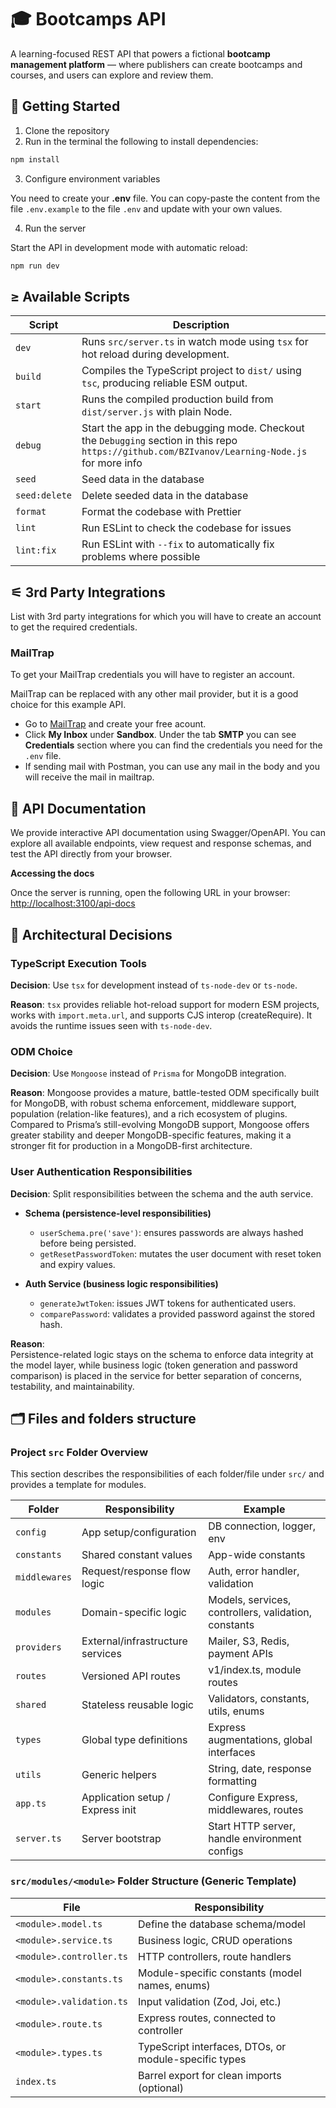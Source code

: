 # 🎓 Bootcamps API

A learning-focused REST API that powers a fictional **bootcamp management platform** — where publishers can create bootcamps and courses, and users can explore and review them.

## 🏁 Getting Started

1. Clone the repository
2. Run in the terminal the following to install dependencies:

```bash
npm install
```

3. Configure environment variables

You need to create your **.env** file. You can copy-paste the content from the file `.env.example` to the file `.env` and update with your own values.

4. Run the server

Start the API in development mode with automatic reload:

```bash
npm run dev
```

## ≥ Available Scripts

| Script        | Description                                                                                                                                     |
| ------------- | ----------------------------------------------------------------------------------------------------------------------------------------------- |
| `dev`         | Runs `src/server.ts` in watch mode using `tsx` for hot reload during development.                                                               |
| `build`       | Compiles the TypeScript project to `dist/` using `tsc`, producing reliable ESM output.                                                          |
| `start`       | Runs the compiled production build from `dist/server.js` with plain Node.                                                                       |
| `debug`       | Start the app in the debugging mode. Checkout the `Debugging` section in this repo `https://github.com/BZIvanov/Learning-Node.js` for more info |
| `seed`        | Seed data in the database                                                                                                                       |
| `seed:delete` | Delete seeded data in the database                                                                                                              |
| `format`      | Format the codebase with Prettier                                                                                                               |
| `lint`        | Run ESLint to check the codebase for issues                                                                                                     |
| `lint:fix`    | Run ESLint with `--fix` to automatically fix problems where possible                                                                            |

## ⚟ 3rd Party Integrations

List with 3rd party integrations for which you will have to create an account to get the required credentials.

### MailTrap

To get your MailTrap credentials you will have to register an account.

MailTrap can be replaced with any other mail provider, but it is a good choice for this example API.

- Go to [MailTrap](https://mailtrap.io/) and create your free acount.
- Click **My Inbox** under **Sandbox**. Under the tab **SMTP** you can see **Credentials** section where you can find the credentials you need for the `.env` file.
- If sending mail with Postman, you can use any mail in the body and you will receive the mail in mailtrap.

## 📃 API Documentation

We provide interactive API documentation using Swagger/OpenAPI. You can explore all available endpoints, view request and response schemas, and test the API directly from your browser.

**Accessing the docs**

Once the server is running, open the following URL in your browser: [http://localhost:3100/api-docs](http://localhost:3100/api-docs)

## 🧭 Architectural Decisions

### TypeScript Execution Tools

**Decision**: Use `tsx` for development instead of `ts-node-dev` or `ts-node`.

**Reason**: `tsx` provides reliable hot-reload support for modern ESM projects, works with `import.meta.url`, and supports CJS interop (createRequire). It avoids the runtime issues seen with `ts-node-dev`.

### ODM Choice

**Decision**: Use `Mongoose` instead of `Prisma` for MongoDB integration.

**Reason**:
Mongoose provides a mature, battle-tested ODM specifically built for MongoDB, with robust schema enforcement, middleware support, population (relation-like features), and a rich ecosystem of plugins. Compared to Prisma’s still-evolving MongoDB support, Mongoose offers greater stability and deeper MongoDB-specific features, making it a stronger fit for production in a MongoDB-first architecture.

### User Authentication Responsibilities

**Decision**: Split responsibilities between the schema and the auth service.

- **Schema (persistence-level responsibilities)**
  - `userSchema.pre('save')`: ensures passwords are always hashed before being persisted.
  - `getResetPasswordToken`: mutates the user document with reset token and expiry values.

- **Auth Service (business logic responsibilities)**
  - `generateJwtToken`: issues JWT tokens for authenticated users.
  - `comparePassword`: validates a provided password against the stored hash.

**Reason**:  
Persistence-related logic stays on the schema to enforce data integrity at the model layer, while business logic (token generation and password comparison) is placed in the service for better separation of concerns, testability, and maintainability.

## 🗂️ Files and folders structure

### Project `src` Folder Overview

This section describes the responsibilities of each folder/file under `src/` and provides a template for modules.

| Folder        | Responsibility                   | Example                                              |
| ------------- | -------------------------------- | ---------------------------------------------------- |
| `config`      | App setup/configuration          | DB connection, logger, env                           |
| `constants`   | Shared constant values           | App-wide constants                                   |
| `middlewares` | Request/response flow logic      | Auth, error handler, validation                      |
| `modules`     | Domain-specific logic            | Models, services, controllers, validation, constants |
| `providers`   | External/infrastructure services | Mailer, S3, Redis, payment APIs                      |
| `routes`      | Versioned API routes             | v1/index.ts, module routes                           |
| `shared`      | Stateless reusable logic         | Validators, constants, utils, enums                  |
| `types`       | Global type definitions          | Express augmentations, global interfaces             |
| `utils`       | Generic helpers                  | String, date, response formatting                    |
| `app.ts`      | Application setup / Express init | Configure Express, middlewares, routes               |
| `server.ts`   | Server bootstrap                 | Start HTTP server, handle environment configs        |

### `src/modules/<module>` Folder Structure (Generic Template)

| File                     | Responsibility                                        |
| ------------------------ | ----------------------------------------------------- |
| `<module>.model.ts`      | Define the database schema/model                      |
| `<module>.service.ts`    | Business logic, CRUD operations                       |
| `<module>.controller.ts` | HTTP controllers, route handlers                      |
| `<module>.constants.ts`  | Module-specific constants (model names, enums)        |
| `<module>.validation.ts` | Input validation (Zod, Joi, etc.)                     |
| `<module>.route.ts`      | Express routes, connected to controller               |
| `<module>.types.ts`      | TypeScript interfaces, DTOs, or module-specific types |
| `index.ts`               | Barrel export for clean imports (optional)            |
